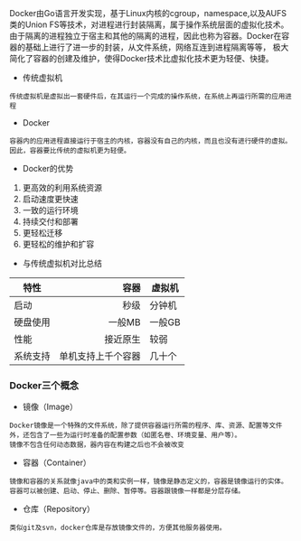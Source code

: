 Docker由Go语言开发实现，基于Linux内核的cgroup，namespace,以及AUFS类的Union FS等技术，对进程进行封装隔离，属于操作系统层面的虚拟化技术。
由于隔离的进程独立于宿主和其他的隔离的进程，因此也称为容器。Docker在容器的基础上进行了进一步的封装，从文件系统，网络互连到进程隔离等等，
极大简化了容器的创建及维护，使得Docker技术比虚拟化技术更为轻便、快捷。
- 传统虚拟机
~~~
传统虚拟机是虚拟出一套硬件后，在其运行一个完成的操作系统，在系统上再运行所需的应用进程
~~~
- Docker
~~~
容器内的应用进程直接运行于宿主的内核，容器没有自己的内核，而且也没有进行硬件的虚拟。因此，容器要比传统的虚拟机更为轻便。
~~~
- Docker的优势
1. 更高效的利用系统资源
2. 启动速度更快速
3. 一致的运行环境
4. 持续交付和部署
5. 更轻松迁移
6. 更轻松的维护和扩容

- 与传统虚拟机对比总结

|特性 | 容器 | 虚拟机 |
| ---- | ----: | ----- |
|启动 | 秒级 | 分钟机 |
|硬盘使用 | 一般MB | 一般GB |
|性能 | 接近原生 | 较弱 |
|系统支持 | 单机支持上千个容器 | 几十个 |
### Docker三个概念
- 镜像（Image）
~~~
Docker镜像是一个特殊的文件系统，除了提供容器运行所需的程序、库、资源、配置等文件外，还包含了一些为运行时准备的配置参数（如匿名卷、环境变量、用户等）。
镜像不包含任何动态数据，器内容在构建之后也不会被改变
~~~
- 容器（Container）
~~~
镜像和容器的关系就像java中的类和实例一样，镜像是静态定义的，容器是镜像运行的实体。容器可以被创建、启动、停止、删除、暂停等。容器跟镜像一样都是分层存储。
~~~
- 仓库（Repository）
~~~
类似git及svn，docker仓库是存放镜像文件的，方便其他服务器使用。
~~~
